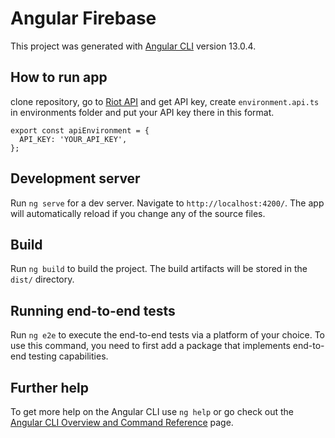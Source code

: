 # Angular Firebase

This project was generated with [Angular CLI](https://github.com/angular/angular-cli) version 13.0.4.

## How to run app

clone repository, go to [Riot API](https://developer.riotgames.com/) and get API key, create `environment.api.ts` in environments folder and put your API key there in this format.

```
export const apiEnvironment = {
  API_KEY: 'YOUR_API_KEY',
};

```

## Development server

Run `ng serve` for a dev server. Navigate to `http://localhost:4200/`. The app will automatically reload if you change any of the source files.

## Build

Run `ng build` to build the project. The build artifacts will be stored in the `dist/` directory.

## Running end-to-end tests

Run `ng e2e` to execute the end-to-end tests via a platform of your choice. To use this command, you need to first add a package that implements end-to-end testing capabilities.

## Further help

To get more help on the Angular CLI use `ng help` or go check out the [Angular CLI Overview and Command Reference](https://angular.io/cli) page.
